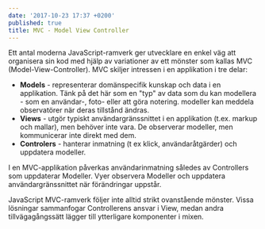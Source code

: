 ```yaml
---
date: '2017-10-23 17:37 +0200'
published: true
title: MVC - Model View Controller
---
```

Ett antal moderna JavaScript-ramverk ger utvecklare en enkel väg att organisera sin kod med hjälp av variationer av ett mönster som kallas MVC (Model-View-Controller). MVC skiljer intressen i en applikation i tre delar:

* **Models** - representerar domänspecifik kunskap och data i en applikation. Tänk på det här som en "typ" av data som du kan modellera - som en användar-, foto- eller att göra notering. modeller kan meddela observatörer när deras tillstånd ändras.
* **Views** - utgör typiskt användargränssnittet i en applikation (t.ex. markup och mallar), men behöver inte vara. De observerar modeller, men kommunicerar inte direkt med dem.
* **Controlers** - hanterar inmatning (t ex klick, användaråtgärder) och uppdatera modeller.

I en MVC-applikation påverkas användarinmatning således av Controllers som uppdaterar Modeller. Vyer observera Modeller och uppdatera användargränssnittet när förändringar uppstår.

JavaScript MVC-ramverk följer inte alltid strikt ovanstående mönster. Vissa lösningar sammanfogar Controllerens ansvar i View, medan andra tillvägagångssätt lägger till ytterligare komponenter i mixen.